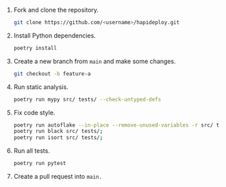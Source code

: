 1. Fork and clone the repository.

    ```bash
    git clone https://github.com/<username>/hapideploy.git
    ```

2. Install Python dependencies.

    ```bash
    poetry install
    ```

3. Create a new branch from `main` and make some changes.

    ```bash
   git checkout -b feature-a
   ```

4. Run static analysis.

    ```bash
    poetry run mypy src/ tests/ --check-untyped-defs
    ````

5. Fix code style.
    
    ```bash
    poetry run autoflake --in-place --remove-unused-variables -r src/ tests/;
    poetry run black src/ tests/;
    poetry run isort src/ tests/;
    ```

6. Run all tests.

    ```bash
    poetry run pytest
    ```

7. Create a pull request into `main.`
